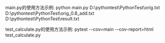 main.py的使用方法示例:
python main.py D:\pythontest\PythonTest\orig.txt D:\pythontest\PythonTest\orig_0.8_add.txt D:\pythontest\PythonTest\result.txt

test_calculate.py的使用方法示例:
pytest --cov=main --cov-report=html test_calculate.py